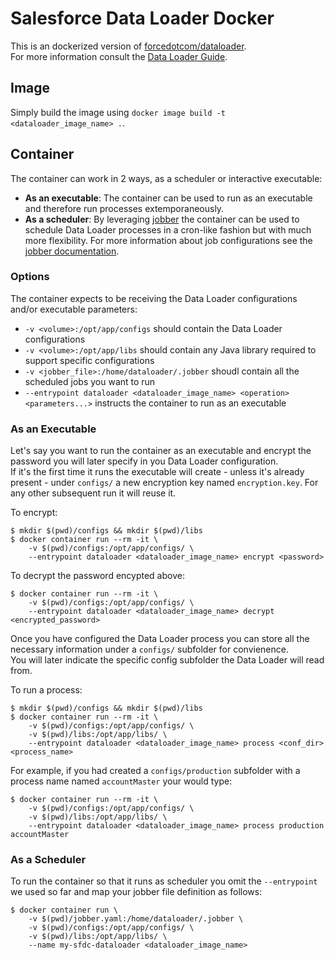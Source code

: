 # Salesforce Data Loader Docker
This is an dockerized version of [forcedotcom/dataloader](https://github.com/forcedotcom/dataloader).\
For more information consult the [Data Loader Guide](https://developer.salesforce.com/docs/atlas.en-us.dataLoader.meta/dataLoader/data_loader.htm).

## Image
Simply build the image using `docker image build -t <dataloader_image_name> .`.

## Container
The container can work in 2 ways, as a scheduler or interactive executable:

* __As an executable__: The container can be used to run as an executable and therefore run processes extemporaneously.
* __As a scheduler__: By leveraging [jobber](https://dshearer.github.io/jobber/) the container can be used to schedule Data Loader processes in a cron-like fashion but with much more flexibility. For more information about job configurations see the [jobber documentation](https://dshearer.github.io/jobber/doc/v1.4/).

### Options
The container expects to be receiving the Data Loader configurations and/or executable parameters:

* `-v <volume>:/opt/app/configs` should contain the Data Loader configurations
* `-v <volume>:/opt/app/libs` should contain any Java library required to support specific configurations
* `-v <jobber_file>:/home/dataloader/.jobber` shoudl contain all the scheduled jobs you want to run
* `--entrypoint dataloader <dataloader_image_name> <operation> <parameters...>` instructs the container to run as an executable

### As an Executable
Let's say you want to run the container as an executable and encrypt the password you will later specify in you Data Loader configuration.\
If it's the first time it runs the executable will create - unless it's already present - under `configs/` a new encryption key named `encryption.key`. For any other subsequent run it will reuse it.

To encrypt:
```
$ mkdir $(pwd)/configs && mkdir $(pwd)/libs
$ docker container run --rm -it \
    -v $(pwd)/configs:/opt/app/configs/ \
    --entrypoint dataloader <dataloader_image_name> encrypt <password>
```
To decrypt the password encypted above:
```
$ docker container run --rm -it \
    -v $(pwd)/configs:/opt/app/configs/ \
    --entrypoint dataloader <dataloader_image_name> decrypt <encrypted_password>
```

Once you have configured the Data Loader process you can store all the necessary information under a `configs/` subfolder for convienence.\
You will later indicate the specific config subfolder the Data Loader will read from.

To run a process:
```
$ mkdir $(pwd)/configs && mkdir $(pwd)/libs
$ docker container run --rm -it \
    -v $(pwd)/configs:/opt/app/configs/ \
    -v $(pwd)/libs:/opt/app/libs/ \
    --entrypoint dataloader <dataloader_image_name> process <conf_dir> <process_name>
```
For example, if you had created a `configs/production` subfolder with a process name named `accountMaster` your would type:
```
$ docker container run --rm -it \
    -v $(pwd)/configs:/opt/app/configs/ \
    -v $(pwd)/libs:/opt/app/libs/ \
    --entrypoint dataloader <dataloader_image_name> process production accountMaster
```

### As a Scheduler
To run the container so that it runs as scheduler you omit the `--entrypoint` we used so far and map your jobber file definition as follows:
```
$ docker container run \
    -v $(pwd)/jobber.yaml:/home/dataloader/.jobber \
    -v $(pwd)/configs:/opt/app/configs/ \
    -v $(pwd)/libs:/opt/app/libs/ \
    --name my-sfdc-dataloader <dataloader_image_name>
```
